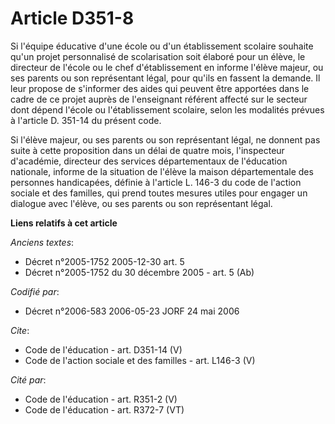 # Article D351-8

Si l'équipe éducative d'une école ou d'un établissement scolaire souhaite qu'un projet personnalisé de scolarisation soit
élaboré pour un élève, le directeur de l'école ou le chef d'établissement en informe l'élève majeur, ou ses parents ou son
représentant légal, pour qu'ils en fassent la demande. Il leur propose de s'informer des aides qui peuvent être apportées
dans le cadre de ce projet auprès de l'enseignant référent affecté sur le secteur dont dépend l'école ou l'établissement
scolaire, selon les modalités prévues à l'article D. 351-14 du présent code.

Si l'élève majeur, ou ses parents ou son représentant légal, ne donnent pas suite à cette proposition dans un délai de quatre
mois, l'inspecteur d'académie, directeur des services départementaux de l'éducation nationale, informe de la situation de
l'élève la maison départementale des personnes handicapées, définie à l'article L. 146-3 du code de l'action sociale et des
familles, qui prend toutes mesures utiles pour engager un dialogue avec l'élève, ou ses parents ou son représentant légal.

**Liens relatifs à cet article**

_Anciens textes_:

  - Décret n°2005-1752 2005-12-30 art. 5
  - Décret n°2005-1752 du 30 décembre 2005 - art. 5 (Ab)

_Codifié par_:

  - Décret n°2006-583 2006-05-23 JORF 24 mai 2006

_Cite_:

  - Code de l'éducation - art. D351-14 (V)
  - Code de l'action sociale et des familles - art. L146-3 (V)

_Cité par_:

  - Code de l'éducation - art. R351-2 (V)
  - Code de l'éducation - art. R372-7 (VT)

